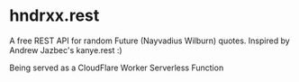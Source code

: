 # hndrxx.rest
A free REST API for random Future (Nayvadius Wilburn) quotes. Inspired by Andrew Jazbec's kanye.rest :)

Being served as a CloudFlare Worker Serverless Function
